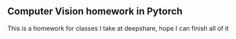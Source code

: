 ## Computer Vision homework in Pytorch

This is a homework for classes I take at deepshare, hope I can finish all of it





 
